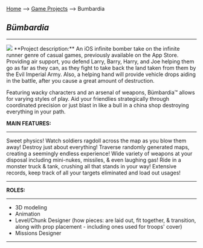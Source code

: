 [Home](/) --> [Game Projects](/Game_Projects) --> Bumbardia
## _**Bümbardia**_
---
<img src="https://media.indiedb.com/cache/images/games/1/33/32117/thumb_620x2000/JN_BumbardiaPromo_Lo.png"/>
**Project description:** An iOS infinite bomber take on the infinite runner genre of casual games, previously available on the App Store. Providing air support, you defend Larry, Barry, Harry, and Joe helping them go as far as they can, as they fight to take back the land taken from them by the Evil Imperial Army. Also, a helping hand will provide vehicle drops aiding in the battle, after you cause a great amount of destruction.

Featuring wacky characters and an arsenal of weapons, Bümbardia™ allows for varying styles of play. Aid your friendlies strategically through coordinated precision or just blast in like a bull in a china shop destroying everything in your path.

**MAIN FEATURES:**

---
Sweet physics! Watch soldiers ragdoll across the map as you blow them away!
Destroy just about everything!
Traverse randomly generated maps, creating a seemingly endless experience!
Wide variety of weapons at your disposal including mini-nukes, missiles, & even laughing gas!
Ride in a monster truck & tank, crushing all that stands in your way!
Extensive records, keep track of all your targets eliminated and load out usages!

---
**ROLES:**

---
- 3D modeling
- Animation
- Level/Chunk Designer (how pieces: are laid out, fit together, & transition, along with prop placement - including ones used for troops' cover)
- Missions Designer

---